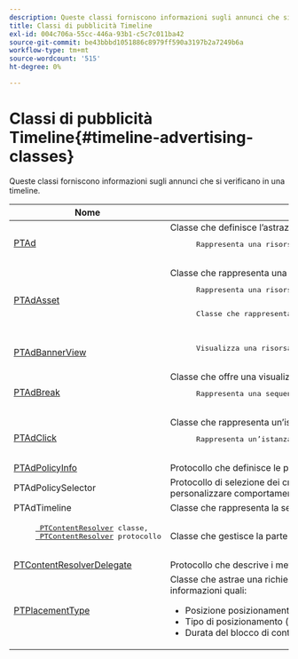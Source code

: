 ```yaml
---
description: Queste classi forniscono informazioni sugli annunci che si verificano in una timeline.
title: Classi di pubblicità Timeline
exl-id: 004c706a-55cc-446a-93b1-c5c7c011ba42
source-git-commit: be43bbbd1051886c8979ff590a3197b2a7249b6a
workflow-type: tm+mt
source-wordcount: '515'
ht-degree: 0%

---
```


# Classi di pubblicità Timeline{#timeline-advertising-classes}

Queste classi forniscono informazioni sugli annunci che si verificano in una timeline.

<table frame="all" colsep="1" rowsep="1" id="table_1A59E777BA99466793D586286F19E933"> 
 <thead> 
  <tr rowsep="1"> 
   <th colname="1" class="entry"> Nome </th> 
   <th colname="2" class="entry"> Descrizione </th> 
  </tr> 
 </thead>
 <tbody> 
  <tr rowsep="1"> 
   <td colname="1"><a href="https://help.adobe.com/en_US/primetime/api/psdk/appledoc/Classes/PTAd.html" format="html" scope="external"> PTAd</a> </td> 
   <td colname="2">Classe che definisce l’astrazione dell’annuncio e contiene tutte le informazioni sull’annuncio. È definito da un ID univoco, una durata e un MediaResource. MediaResource contiene l’URL in cui risiede il contenuto effettivo dell’annuncio. 
    <pre>
      Rappresenta una risorsa lineare primaria unita al contenuto. Facoltativamente, può contenere una matrice di risorse correlate che devono essere visualizzate insieme alla risorsa lineare.
    </pre> </td> 
  </tr> 
  <tr rowsep="1"> 
   <td colname="1"> <a href="https://help.adobe.com/en_US/primetime/api/psdk/appledoc/Classes/PTAdAsset.html" format="html" scope="external"> PTAdAsset</a> </td> 
   <td colname="2">Classe che rappresenta una risorsa da visualizzare. 
    <pre>
      Rappresenta una risorsa da visualizzare.
    </pre> 
    <pre>
      Classe che rappresenta una risorsa annuncio.
    </pre> </td> 
  </tr> 
  <tr rowsep="1"> 
   <td colname="1"><a href="https://help.adobe.com/en_US/primetime/api/psdk/appledoc/Classes/PTAdBannerView.html" format="html" scope="external"> PTAdBannerView</a> </td> 
   <td colname="2">
    <pre>
      Visualizza una risorsa banner. L'applicazione deve creare una nuova istanza di questa classe di utilità, impostare la risorsa del banner e aggiungerla a una vista. Questa classe gestisce internamente il tracciamento delle impression e dei clic per il banner.
    </pre> </td> 
  </tr> 
  <tr rowsep="1"> 
   <td colname="1"> <a href="https://help.adobe.com/en_US/primetime/api/psdk/appledoc/Classes/PTAdBreak.html" format="html" scope="external"> PTAdBreak</a> </td> 
   <td colname="2">Classe che offre una visualizzazione unificata su diversi annunci che verranno riprodotti ad un certo punto durante la riproduzione. 
    <pre>
      Rappresenta una sequenza continua di annunci uniti nel contenuto.
    </pre> </td> 
  </tr> 
  <tr rowsep="1"> 
   <td colname="1"> <a href="https://help.adobe.com/en_US/primetime/api/psdk/appledoc/Classes/PTAdClick.html" format="html" scope="external"> PTAdClick</a> </td> 
   <td colname="2">Classe che rappresenta un’istanza di clic associata a una risorsa. Questa istanza contiene informazioni sull’URL di click-through e il titolo che può essere utilizzato per fornire ulteriori informazioni all’utente. 
    <pre>
      Rappresenta un’istanza di clic associata a una risorsa. Questa istanza contiene informazioni sull’URL di click-through e il titolo che può essere utilizzato per fornire ulteriori informazioni all’utente.
    </pre> </td> 
  </tr> 
  <tr rowsep="1"> 
   <td colname="1"><a href="https://help.adobe.com/en_US/primetime/api/psdk/appledoc/Classes/PTAdPolicyInfo.html" format="html" scope="external"> PTAdPolicyInfo</a> </td> 
   <td colname="2"> Protocollo che definisce le proprietà per le chiamate API AdPolicySelector. Queste proprietà forniscono il contesto per applicare ogni comportamento pubblicitario. </td> 
  </tr> 
  <tr rowsep="1"> 
   <td colname="1">PTAdPolicySelector</td> 
   <td colname="2"> Protocollo di selezione dei criteri degli annunci per l’applicazione dei comportamenti degli annunci. Le applicazioni possono conformarsi a questo protocollo implementando tutti i metodi richiesti o estendendo la classe del selettore dei criteri predefinita esistente per personalizzare comportamenti specifici. </td> 
  </tr> 
  <tr rowsep="1"> 
   <td colname="1"> PTAdTimeline</td> 
   <td colname="2"> Classe che rappresenta la sequenza temporale delle interruzioni all'interno del contenuto. </td> 
  </tr> 
  <tr rowsep="1"> 
   <td colname="1"> 
    <pre>
     <a href="https://help.adobe.com/en_US/primetime/api/psdk/appledoc/Classes/PTContentResolver.html" format="html" scope="external"> PTContentResolver</a> classe, 
     <a href="https://help.adobe.com/en_US/primetime/api/psdk/appledoc/Protocols/PTContentResolver.html" format="html" scope="external"> PTContentResolver</a> protocollo
    </pre> </td> 
   <td colname="2"> Classe che gestisce la parte di risoluzione degli annunci nel processo decisionale per gli annunci di Adobe Primetime. </td> 
  </tr> 
  <tr rowsep="1"> 
   <td colname="1"><a href="https://help.adobe.com/en_US/primetime/api/psdk/appledoc/Protocols/PTContentResolverDelegate.html" format="html" scope="external"> PTContentResolverDelegate</a> </td> 
   <td colname="2"> Protocollo che descrive i metodi di risoluzione dei contenuti personalizzati ( <span class="codeph"> PTContentResolver</span> ) deve utilizzare per comunicare al delegato lo stato della risoluzione dei contenuti. </td> 
  </tr> 
  <tr rowsep="0"> 
   <td colname="1"> <a href="https://help.adobe.com/en_US/primetime/api/psdk/appledoc/Constants/PTPlacementType.html" format="html" scope="external"> PTPlacementType</a> </td> 
   <td colname="2">Classe che astrae una richiesta di informazioni sul posizionamento. A ogni annuncio risolto devono essere associate una informazione di posizionamento. Le informazioni sul posizionamento descrivono dove l’annuncio deve essere inserito nella timeline. Contiene informazioni quali: 
    <ul id="ul_A9105A78F0C24488BCD5E3F2EE62A3EE"> 
     <li id="li_01E968A4330D4B40BA1EB6F4A6000FFD">Posizione posizionamento (in ms) </li> 
     <li id="li_A3DC9498BEE14FBA9E7A5D26874F3984">Tipo di posizionamento (pre-roll, mid-roll o post-roll) </li> 
     <li id="li_4B9094DD318B4792854A377CC6064232">Durata del blocco di contenuto principale che sta per essere sostituito </li> 
    </ul> </td> 
  </tr> 
 </tbody> 
</table>
